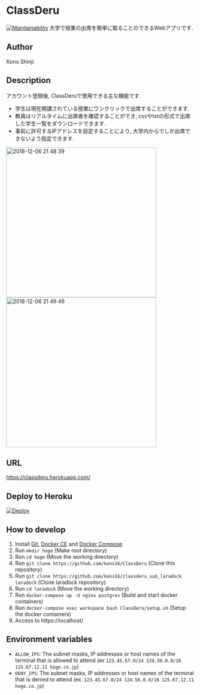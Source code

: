 # ClassDeru
[![Maintainability](https://api.codeclimate.com/v1/badges/42ac05f746e434f7dd29/maintainability)](https://codeclimate.com/github/kons16/ClassDeru/maintainability)
大学で授業の出席を簡単に取ることのできるWebアプリです.

## Author
Kono Shinji

## Description
アカウント登録後, ClassDeruで使用できる主な機能です.
* 学生は現在開講されている授業にワンクリックで出席することができます.
* 教員はリアルタイムに出席者を確認することができ, csvやtxtの形式で出席した学生一覧をダウンロードできます.
* 事前に許可するIPアドレスを設定することにより, 大学内からでしか出席できないよう指定できます. 

<img width="400" alt="2018-12-06 21 48 39" src="https://user-images.githubusercontent.com/31591102/49585313-5bcccf00-f9a1-11e8-941a-58a9c8ff772c.png">

<img width="400" alt="2018-12-06 21 49 46" src="https://user-images.githubusercontent.com/31591102/49585356-799a3400-f9a1-11e8-9a3f-06a83ec5f200.png">


## URL
https://classderu.herokuapp.com/  

## Deploy to Heroku
[![Deploy](https://www.herokucdn.com/deploy/button.png)](https://heroku.com/deploy)

## How to develop
1. Install [Git](https://git-scm.com/downloads), [Docker CE](https://docs.docker.com/install/) and [Docker Compose](https://docs.docker.com/compose/install/)
1. Run `mkdir hoge` (Make root directory)
1. Run `cd hoge` (Move the working directory)
1. Run `git clone https://github.com/kons16/ClassDeru` (Clone this repository)
1. Run `git clone https://github.com/kons16/classderu_sub_laradock laradock` (Clone laradock repository)
1. Run `cd laradock` (Move the working directory)
1. Run `docker-compose up -d nginx postgres` (Build and start docker containers)
1. Run `docker-compose exec workspace bash ClassDeru/setup.sh` (Setup the docker containers)
1. Access to https://localhost/

## Environment variables
* `ALLOW_IPS`: The subnet masks, IP addresses or host names of the terminal that is allowed to attend (ex `123.45.67.0/24 124.56.0.0/16 125.67.12.11 hoge.co.jp`)
* `DENY_IPS`: The subnet masks, IP addresses or host names of the terminal that is denied to attend (ex. `123.45.67.0/24 124.56.0.0/16 125.67.12.11 hoge.co.jp`)
